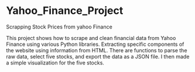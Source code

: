 # Yahoo_Finance_Project
 Scrapping Stock Prices from yahoo Finance


This project shows how to scrape and clean financial data from Yahoo Finance using various Python libraries. Extracting specific components of the website using information from HTML. There are functions to parse the raw data, select five stocks, and export the data as a JSON file. I then made a simple visualization for the five stocks.

